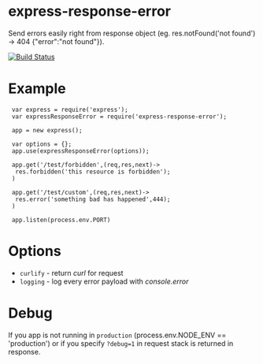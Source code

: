 # express-response-error

Send errors easily right from response object (eg. res.notFound('not found') -> 404 {"error":"not found"}).

[![Build Status](https://travis-ci.org/jakubknejzlik/express-response-error.svg?branch=master)](https://travis-ci.org/jakubknejzlik/express-response-error)

# Example

```
 var express = require('express');
 var expressResponseError = require('express-response-error');

 app = new express();
 
 var options = {};
 app.use(expressResponseError(options));

 app.get('/test/forbidden',(req,res,next)->
  res.forbidden('this resource is forbidden');
 )
 
 app.get('/test/custom',(req,res,next)->
  res.error('something bad has happened',444);
 )

 app.listen(process.env.PORT)

```

# Options

 * `curlify` - return *curl* for request
 * `logging` - log every error payload with *console.error*

# Debug

If you app is not running in `production` (process.env.NODE_ENV == 'production') or if you specify `?debug=1` in request stack is returned in response.